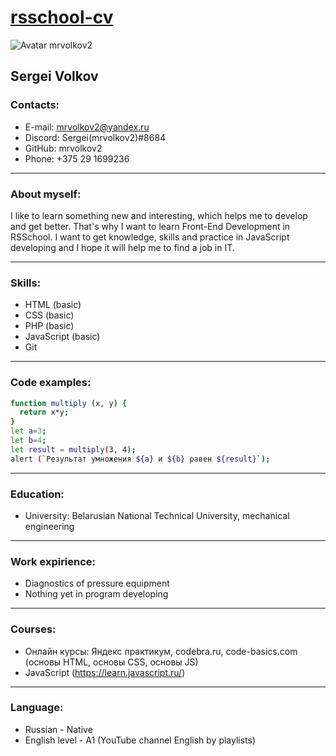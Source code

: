 # [rsschool-cv](https://mrvolkov2.github.io/rsschool-cv/ "@mrvolkov2")

![Avatar mrvolkov2](https://avatars.githubusercontent.com/u/92118185?v=4 "Avatar mrvolkov2")
## Sergei Volkov

### Contacts:
- E-mail: mrvolkov2@yandex.ru
- Discord: Sergei(mrvolkov2)#8684
- GitHub: mrvolkov2
- Phone: +375 29 1699236

-----

### About myself:
I like to learn something new and interesting, which helps me to develop and get better.
That's why I want to learn Front-End Development in RSSchool.
I want to get knowledge, skills and practice in JavaScript developing and I hope it will help me to find a job in IT.

-----

### Skills:
- HTML (basic)
- CSS (basic)
- PHP (basic)
- JavaScript (basic)
- Git

-----

### Code examples:
```sh
function multiply (x, y) {
  return x*y;
}
let a=3;
let b=4;
let result = multiply(3, 4);
alert (`Результат умножения ${a} и ${b} равен ${result}`);
```

-----

### Education:
- University: Belarusian National Technical University, mechanical engineering

-----

### Work expirience:
- Diagnostics of pressure equipment 
- Nothing yet in program developing

-----

### Courses:
- Онлайн курсы: Яндекс практикум, codebra.ru, code-basics.com (основы HTML, основы CSS, основы JS)
- JavaScript (https://learn.javascript.ru/)

-----

### Language:
- Russian - Native
- English level - A1 (YouTube channel English by playlists)

